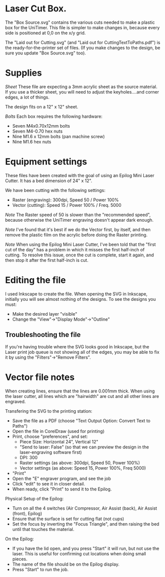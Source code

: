 # Laser Cut Box.

The "Box Source.svg" contains the various cuts needed to make a plastic box for the UniTimer. This file is simpler to make changes in, because every side is positioned at 0,0 on the x/y grid.

The "Laid out for Cutting.svg" (and "Laid out for CuttingTextToPaths.pdf") is the ready-for-the-printer set of files. (If you make changes to the design, be sure you update "Box Source.svg" too).

# Supplies

*Sheet*
These file are expecting a 3mm acrylic sheet as the source material.
If you use a thicker sheet, you will need to adjust the keyholes....and corner edges, a lot of things.

The design fits on a 12" x 12" sheet.

*Bolts*
Each box requires the following hardware:
* Seven M4x0.70x12mm bolts
* Seven M4-0.70 hex nuts
* Nine M1.6 x 12mm bolts (pan machine screw)
* Nine M1.6 hex nuts

# Equipment settings

These files have been created with the goal of using an Epilog Mini Laser Cutter.
It has a bed dimension of 24" x 12".

We have been cutting with the following settings:
- Raster (engraving): 300dpi, Speed 50 / Power 100%
- Vector (cutting): Speed 15 / Power 100% / Freq. 5000

*Note* The Raster speed of 50 is slower than the "recommended speed", because otherwise the UniTimer engraving doesn't appear dark enough.

*Note* I've found that it's best if we do the Vector first, by itself, and then remove the plastic film on the acrylic before doing the Raster printing.

*Note* When using the Epilog Mini Laser Cutter, I've been told that the "first cut of the day" has a problem in which it misses the first half-inch of cutting. To resolve this issue, once the cut is complete, start it again, and then stop it after the first half-inch is cut.

# Editing the file

I used Inkscape to create the file.
When opening the SVG in Inkscape, initially you will see almost nothing of the designs.
To see the designs you must:
* Make the desired layer "visible"
* Change the "View"->"Display Mode"->"Outline"

## Troubleshooting the file

If you're having trouble where the SVG looks good in Inkscape, but the Laser print job queue is not showing all of the edges, you may be able to fix it
by using the "Filters"->"Remove Filters".

# Vector file notes

When creating lines, ensure that the lines are 0.001mm thick. When using the laser cutter, all lines which are "hairwidth" are cut and all other lines are engraved.

Transfering the SVG to the printing station:
* Save the file as a PDF (choose "Text Output Option: Convert Text to Paths")
* Open the file in CorelDraw (used for printing)
* Print, choose "preferences", and set:
  * Piece Size: Horizontal 24", Vertical 12"
  * "Send to laser: False" (so that we can preview the design in the laser-engraving software first)
  * DPI: 300
  * Raster settings (as above: 300dpi, Speed 50, Power 100%)
  * Vector settings (as above: Speed 15, Power 100%, Freq 5000)
* "Print"
* Open the "E" engraver program, and see the job
* Click "edit" to see it in closer detail.
* When ready, click "Print" to send it to the Epilog.

Physical Setup of the Epilog:
* Turn on all the 4 switches (Air Compressor, Air Assist (back), Air Assist (front), Epilog)
* Ensure that the surface is set for cutting flat (not cups)
* Set the focus by inverting the "Focus Triangle", and then raising the bed until that touches the material.

On the Epilog:
* If you have the lid open, and you press "Start" it will run, but not use the laser. This is useful for confirming cut locations when doing small pieces.
* The name of the file should be on the Epilog display.
* Press "Start" to run the job.
